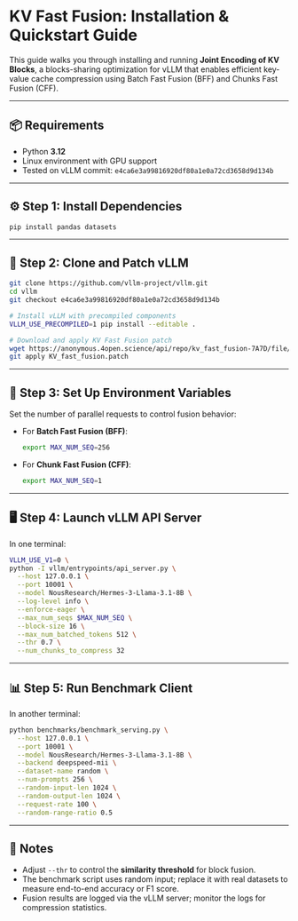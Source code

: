 # KV Fast Fusion: Installation & Quickstart Guide

This guide walks you through installing and running **Joint Encoding of KV Blocks**, a blocks-sharing optimization for vLLM that enables efficient key-value cache compression using Batch Fast Fusion (BFF) and Chunks Fast Fusion (CFF).

---

## 📦 Requirements

- Python **3.12**
- Linux environment with GPU support
- Tested on vLLM commit: `e4ca6e3a99816920df80a1e0a72cd3658d9d134b`

---

## ⚙️ Step 1: Install Dependencies

```bash
pip install pandas datasets
```

---

## 🚀 Step 2: Clone and Patch vLLM

```bash
git clone https://github.com/vllm-project/vllm.git
cd vllm
git checkout e4ca6e3a99816920df80a1e0a72cd3658d9d134b

# Install vLLM with precompiled components
VLLM_USE_PRECOMPILED=1 pip install --editable .

# Download and apply KV Fast Fusion patch
wget https://anonymous.4open.science/api/repo/kv_fast_fusion-7A7D/file/KV_fast_fusion.patch
git apply KV_fast_fusion.patch
```

---

## 🧪 Step 3: Set Up Environment Variables

Set the number of parallel requests to control fusion behavior:

- For **Batch Fast Fusion (BFF)**:
  ```bash
  export MAX_NUM_SEQ=256
  ```

- For **Chunk Fast Fusion (CFF)**:
  ```bash
  export MAX_NUM_SEQ=1
  ```

---

## 🖥️ Step 4: Launch vLLM API Server

In one terminal:

```bash
VLLM_USE_V1=0 \
python -I vllm/entrypoints/api_server.py \
  --host 127.0.0.1 \
  --port 10001 \
  --model NousResearch/Hermes-3-Llama-3.1-8B \
  --log-level info \
  --enforce-eager \
  --max_num_seqs $MAX_NUM_SEQ \
  --block-size 16 \
  --max_num_batched_tokens 512 \
  --thr 0.7 \
  --num_chunks_to_compress 32
```

---

## 📊 Step 5: Run Benchmark Client

In another terminal:

```bash
python benchmarks/benchmark_serving.py \
  --host 127.0.0.1 \
  --port 10001 \
  --model NousResearch/Hermes-3-Llama-3.1-8B \
  --backend deepspeed-mii \
  --dataset-name random \
  --num-prompts 256 \
  --random-input-len 1024 \
  --random-output-len 1024 \
  --request-rate 100 \
  --random-range-ratio 0.5
```

---

## 📌 Notes

- Adjust `--thr` to control the **similarity threshold** for block fusion.
- The benchmark script uses random input; replace it with real datasets to measure end-to-end accuracy or F1 score.
- Fusion results are logged via the vLLM server; monitor the logs for compression statistics.
